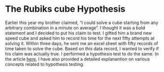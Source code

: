 # The Rubiks cube Hypothesis

Earlier this year my brother claimed, “I could solve a cube starting from any arbitrary combination in a minute on average”. I thought it was a bold statement and I decided to put his claim to test. I gifted him a brand new speed cube and asked him to record his time for the next fifty attempts at solving it. Within three days, he sent me an excel sheet with fifty records of time taken to solve the cube. Based on this data record, I wanted to verify if his claim was actually true. I performed a hypothesis test to do the same. In the article [here](https://medium.com/analytics-vidhya/hypothesis-testing-in-real-life-a-tale-of-sibling-rivalry-and-a-rubiks-cube-54cb1ee544c7?sk=04b5d727d46721b61e13edb3ce9c7ec4), I have also provided a detailed explanantion on various concepts related to hypothesis testing.
